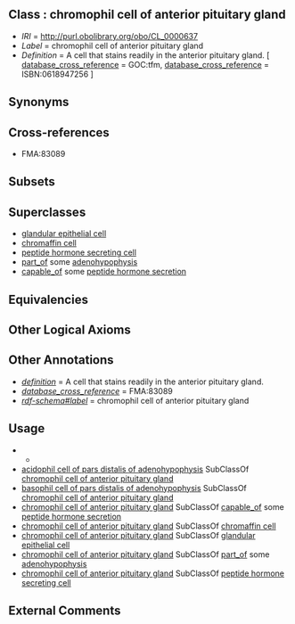 
## Class : chromophil cell of anterior pituitary gland

 * *IRI* = http://purl.obolibrary.org/obo/CL_0000637
 * *Label* = chromophil cell of anterior pituitary gland
 * *Definition* = A cell that stains readily in the anterior pituitary gland. [ [database_cross_reference](../../ef/oboInOwl#hasDbXref.md) = GOC:tfm, [database_cross_reference](../../ef/oboInOwl#hasDbXref.md) = ISBN:0618947256 ]

## Synonyms


## Cross-references

 * FMA:83089

## Subsets


## Superclasses

 * [glandular epithelial cell](../../CL/50/CL_0000150.md)
 * [chromaffin cell](../../CL/66/CL_0000166.md)
 * [peptide hormone secreting cell](../../CL/67/CL_0000167.md)
 * [part_of](../../BFO/50/BFO_0000050.md) some [adenohypophysis](../../UBERON/96/UBERON_0002196.md)
 * [capable_of](../../RO/15/RO_0002215.md) some [peptide hormone secretion](../../GO/72/GO_0030072.md)

## Equivalencies


## Other Logical Axioms


## Other Annotations

 * *[definition](../../IAO/15/IAO_0000115.md)* = A cell that stains readily in the anterior pituitary gland.
 * *[database_cross_reference](../../ef/oboInOwl#hasDbXref.md)* = FMA:83089
 * *[rdf-schema#label](../../el/rdf-schema#label.md)* = chromophil cell of anterior pituitary gland

## Usage

 * -
 * [acidophil cell of pars distalis of adenohypophysis](../../CL/38/CL_0000638.md) SubClassOf [chromophil cell of anterior pituitary gland](../../CL/37/CL_0000637.md)
 * [basophil cell of pars distalis of adenohypophysis](../../CL/39/CL_0000639.md) SubClassOf [chromophil cell of anterior pituitary gland](../../CL/37/CL_0000637.md)
 * [chromophil cell of anterior pituitary gland](../../CL/37/CL_0000637.md) SubClassOf [capable_of](../../RO/15/RO_0002215.md) some [peptide hormone secretion](../../GO/72/GO_0030072.md)
 * [chromophil cell of anterior pituitary gland](../../CL/37/CL_0000637.md) SubClassOf [chromaffin cell](../../CL/66/CL_0000166.md)
 * [chromophil cell of anterior pituitary gland](../../CL/37/CL_0000637.md) SubClassOf [glandular epithelial cell](../../CL/50/CL_0000150.md)
 * [chromophil cell of anterior pituitary gland](../../CL/37/CL_0000637.md) SubClassOf [part_of](../../BFO/50/BFO_0000050.md) some [adenohypophysis](../../UBERON/96/UBERON_0002196.md)
 * [chromophil cell of anterior pituitary gland](../../CL/37/CL_0000637.md) SubClassOf [peptide hormone secreting cell](../../CL/67/CL_0000167.md)

## External Comments

